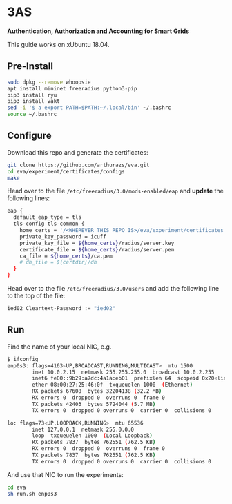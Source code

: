 # 3AS

**Authentication, Authorization and Accounting for Smart Grids**

This guide works on xUbuntu 18.04.

## Pre-Install

```bash
sudo dpkg --remove whoopsie
apt install mininet freeradius python3-pip
pip3 install ryu
pip3 install vakt
sed -i '$ a export PATH=$PATH:~/.local/bin' ~/.bashrc
source ~/.bashrc
```

## Configure

Download this repo and generate the certificates:

```bash
git clone https://github.com/arthurazs/eva.git
cd eva/experiment/certificates/configs
make
```

Head over to the file `/etc/freeradius/3.0/mods-enabled/eap` and **update** the following lines:

```bash
eap {
  default_eap_type = tls
  tls-config tls-common {
    home_certs = '/<WHEREVER THIS REPO IS>/eva/experiment/certificates'
    private_key_password = icuff
    private_key_file = ${home_certs}/radius/server.key
    certificate_file = ${home_certs}/radius/server.pem
    ca_file = ${home_certs}/ca.pem
    # dh_file = ${certdir}/dh
  }
}
```

Head over to the file `/etc/freeradius/3.0/users` and add the following line to the top of the file:

```bash
ied02 Cleartext-Password := "ied02"
```

## Run

Find the name of your local NIC, e.g.
```bash
$ ifconfig
enp0s3: flags=4163<UP,BROADCAST,RUNNING,MULTICAST>  mtu 1500
        inet 10.0.2.15  netmask 255.255.255.0  broadcast 10.0.2.255
        inet6 fe80::9b29:a7dc:4a1a:eb01  prefixlen 64  scopeid 0x20<link>
        ether 08:00:27:25:46:0f  txqueuelen 1000  (Ethernet)
        RX packets 67608  bytes 32204138 (32.2 MB)
        RX errors 0  dropped 0  overruns 0  frame 0
        TX packets 42403  bytes 5724044 (5.7 MB)
        TX errors 0  dropped 0 overruns 0  carrier 0  collisions 0

lo: flags=73<UP,LOOPBACK,RUNNING>  mtu 65536
        inet 127.0.0.1  netmask 255.0.0.0
        loop  txqueuelen 1000  (Local Loopback)
        RX packets 7837  bytes 762551 (762.5 KB)
        RX errors 0  dropped 0  overruns 0  frame 0
        TX packets 7837  bytes 762551 (762.5 KB)
        TX errors 0  dropped 0 overruns 0  carrier 0  collisions 0
```

And use that NIC to run the experiments:

```bash
cd eva
sh run.sh enp0s3
```

<!--
openssl x509 -in client.pem -text
openssl rsa -in client.pem -text
-->
